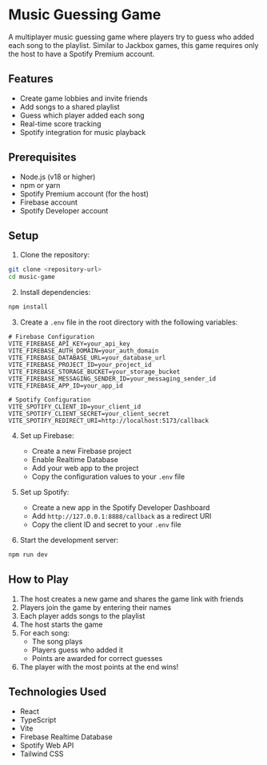 # Music Guessing Game

A multiplayer music guessing game where players try to guess who added each song to the playlist. Similar to Jackbox games, this game requires only the host to have a Spotify Premium account.

## Features

- Create game lobbies and invite friends
- Add songs to a shared playlist
- Guess which player added each song
- Real-time score tracking
- Spotify integration for music playback

## Prerequisites

- Node.js (v18 or higher)
- npm or yarn
- Spotify Premium account (for the host)
- Firebase account
- Spotify Developer account

## Setup

1. Clone the repository:
```bash
git clone <repository-url>
cd music-game
```

2. Install dependencies:
```bash
npm install
```

3. Create a `.env` file in the root directory with the following variables:
```
# Firebase Configuration
VITE_FIREBASE_API_KEY=your_api_key
VITE_FIREBASE_AUTH_DOMAIN=your_auth_domain
VITE_FIREBASE_DATABASE_URL=your_database_url
VITE_FIREBASE_PROJECT_ID=your_project_id
VITE_FIREBASE_STORAGE_BUCKET=your_storage_bucket
VITE_FIREBASE_MESSAGING_SENDER_ID=your_messaging_sender_id
VITE_FIREBASE_APP_ID=your_app_id

# Spotify Configuration
VITE_SPOTIFY_CLIENT_ID=your_client_id
VITE_SPOTIFY_CLIENT_SECRET=your_client_secret
VITE_SPOTIFY_REDIRECT_URI=http://localhost:5173/callback
```

4. Set up Firebase:
   - Create a new Firebase project
   - Enable Realtime Database
   - Add your web app to the project
   - Copy the configuration values to your `.env` file

5. Set up Spotify:
   - Create a new app in the Spotify Developer Dashboard
   - Add `http://127.0.0.1:8888/callback` as a redirect URI
   - Copy the client ID and secret to your `.env` file

6. Start the development server:
```bash
npm run dev
```

## How to Play

1. The host creates a new game and shares the game link with friends
2. Players join the game by entering their names
3. Each player adds songs to the playlist
4. The host starts the game
5. For each song:
   - The song plays
   - Players guess who added it
   - Points are awarded for correct guesses
6. The player with the most points at the end wins!

## Technologies Used

- React
- TypeScript
- Vite
- Firebase Realtime Database
- Spotify Web API
- Tailwind CSS
